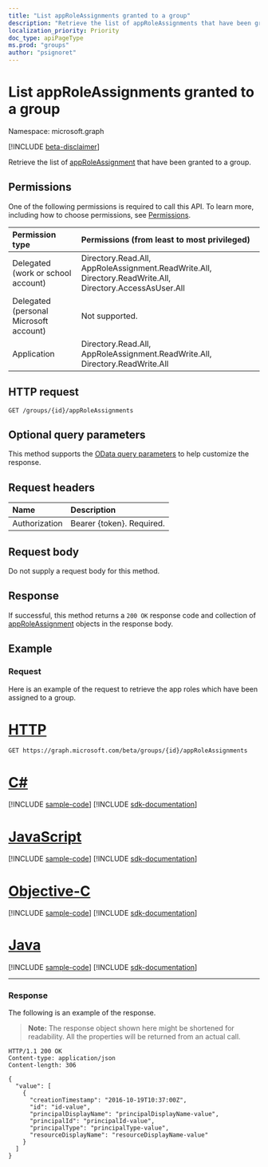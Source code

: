 ```yaml
---
title: "List appRoleAssignments granted to a group"
description: "Retrieve the list of appRoleAssignments that have been granted to a group."
localization_priority: Priority
doc_type: apiPageType
ms.prod: "groups"
author: "psignoret"
---
```


# List appRoleAssignments granted to a group

Namespace: microsoft.graph

[!INCLUDE [beta-disclaimer](../../includes/beta-disclaimer.md)]

Retrieve the list of [appRoleAssignment](../resources/approleassignment.md) that have been granted to a group.

## Permissions

One of the following permissions is required to call this API. To learn more, including how to choose permissions, see [Permissions](/graph/permissions-reference).

|Permission type      | Permissions (from least to most privileged)              |
|:--------------------|:---------------------------------------------------------|
|Delegated (work or school account) | Directory.Read.All, AppRoleAssignment.ReadWrite.All, Directory.ReadWrite.All, Directory.AccessAsUser.All  |
|Delegated (personal Microsoft account) | Not supported.    |
|Application | Directory.Read.All, AppRoleAssignment.ReadWrite.All, Directory.ReadWrite.All |

## HTTP request

<!-- { "blockType": "ignored" } -->
```http
GET /groups/{id}/appRoleAssignments
```

## Optional query parameters

This method supports the [OData query parameters](/graph/query_parameters) to help customize the response.

## Request headers

| Name           | Description                |
|:---------------|:---------------------------|
| Authorization  | Bearer {token}. Required.  |

## Request body

Do not supply a request body for this method.

## Response

If successful, this method returns a `200 OK` response code and collection of [appRoleAssignment](../resources/approleassignment.md) objects in the response body.

## Example

### Request

Here is an example of the request to retrieve the app roles which have been assigned to a group.


# [HTTP](#tab/http)
<!-- {
  "blockType": "request",
  "name": "group_get_approleassignments"
}-->

```msgraph-interactive
GET https://graph.microsoft.com/beta/groups/{id}/appRoleAssignments
```
# [C#](#tab/csharp)
[!INCLUDE [sample-code](../includes/snippets/csharp/group-get-approleassignments-csharp-snippets.md)]
[!INCLUDE [sdk-documentation](../includes/snippets/snippets-sdk-documentation-link.md)]

# [JavaScript](#tab/javascript)
[!INCLUDE [sample-code](../includes/snippets/javascript/group-get-approleassignments-javascript-snippets.md)]
[!INCLUDE [sdk-documentation](../includes/snippets/snippets-sdk-documentation-link.md)]

# [Objective-C](#tab/objc)
[!INCLUDE [sample-code](../includes/snippets/objc/group-get-approleassignments-objc-snippets.md)]
[!INCLUDE [sdk-documentation](../includes/snippets/snippets-sdk-documentation-link.md)]

# [Java](#tab/java)
[!INCLUDE [sample-code](../includes/snippets/java/group-get-approleassignments-java-snippets.md)]
[!INCLUDE [sdk-documentation](../includes/snippets/snippets-sdk-documentation-link.md)]

---


### Response

The following is an example of the response.

> **Note:** The response object shown here might be shortened for readability. All the properties will be returned from an actual call.

<!-- {
  "blockType": "response",
  "truncated": true,
  "@odata.type": "microsoft.graph.appRoleAssignment",
  "isCollection": true
} -->

```http
HTTP/1.1 200 OK
Content-type: application/json
Content-length: 306

{
  "value": [
    {
      "creationTimestamp": "2016-10-19T10:37:00Z",
      "id": "id-value",
      "principalDisplayName": "principalDisplayName-value",
      "principalId": "principalId-value",
      "principalType": "principalType-value",
      "resourceDisplayName": "resourceDisplayName-value"
    }
  ]
}
```

<!-- uuid: 8fcb5dbc-d5aa-4681-8e31-b001d5168d79
2015-10-25 14:57:30 UTC -->
<!--
{
  "type": "#page.annotation",
  "description": "List appRoleAssignments",
  "keywords": "",
  "section": "documentation",
  "tocPath": "",
  "suppressions": [
  ]
}
-->


